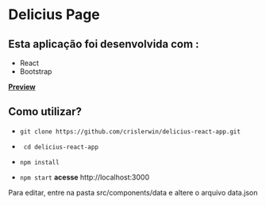 # Delicius Page

## Esta aplicação foi desenvolvida com :

- React
- Bootstrap



[**Preview**](https://delicius-react-app.vercel.app)
## Como utilizar?

- `git clone https://github.com/crislerwin/delicius-react-app.git`

- ` cd delicius-react-app` 
  

-  `npm install`

- `npm start`  **acesse**  http://localhost:3000

Para editar, entre na pasta src/components/data e altere o arquivo data.json

